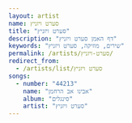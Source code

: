 ```yaml
---
layout: artist
name: סערט ויזניץ
title: "סערט ויזניץ"
description: "דף האמן סערט ויזניץ"
keywords: "שירים, מוזיקה, סערט ויזניץ"
permalink: /artists/סערט-ויזניץ/
redirect_from:
  - /artists/list/סערט ויזניץ
songs:
  - number: "44213"
    name: "אבינו אב הרחמן"
    album: "סינגלים"
    artist: "סערט ויזניץ"
---
```


